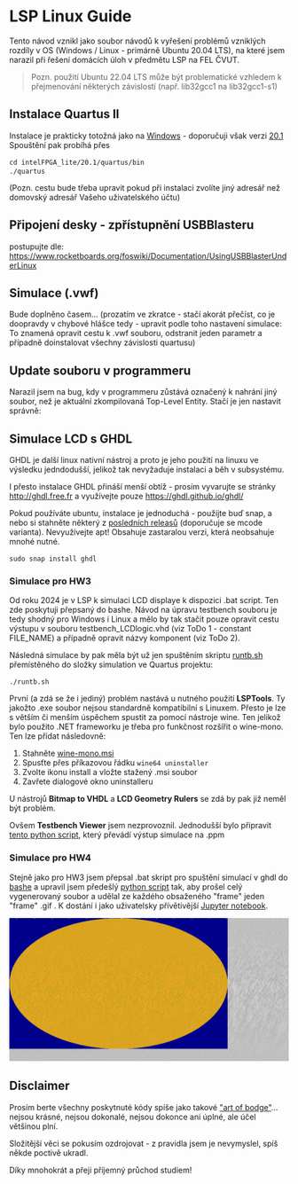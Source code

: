 # LSP Linux Guide
Tento návod vznikl jako soubor návodů k vyřešení problémů vzniklých rozdíly v OS (Windows / Linux - primárně Ubuntu 20.04 LTS),
na které jsem narazil při řešení domácích úloh v předmětu LSP na FEL ČVUT.

> Pozn. použití Ubuntu 22.04 LTS může být problematické vzhledem k přejmenování některých závislostí (např. lib32gcc1 na lib32gcc1-s1)

## Instalace Quartus II
Instalace je prakticky totožná jako na [Windows](https://dcenet.fel.cvut.cz/edu/fpga/install.aspx) - doporučuji však verzi [20.1](https://www.intel.com/content/www/us/en/software-kit/661017/intel-quartus-prime-lite-edition-design-software-version-20-1-for-linux.html)
Spouštění pak probíhá přes 

```
cd intelFPGA_lite/20.1/quartus/bin 
./quartus
```

(Pozn. cestu bude třeba upravit pokud při instalaci zvolíte jiný adresář než domovský adresář Vašeho uživatelského účtu)

## Připojení desky - zpřístupnění USBBlasteru

postupujte dle: https://www.rocketboards.org/foswiki/Documentation/UsingUSBBlasterUnderLinux

## Simulace (.vwf)

Bude doplněno časem... (prozatím ve zkratce - stačí akorát přečíst, co je doopravdy v chybové hlášce tedy - upravit podle toho nastavení simulace:
To znamená opravit cestu k .vwf souboru, odstranit jeden parametr a případně doinstalovat všechny závislosti quartusu)

## Update souboru v programmeru

Narazil jsem na bug, kdy v programmeru zůstává označený k nahrání jiný soubor, než je aktuální zkompilovaná Top-Level Entity. Stačí je jen nastavit správně:

## Simulace LCD s GHDL

GHDL je další linux nativní nástroj a proto je jeho použití na linuxu ve výsledku jedndodušší, jelikož tak nevyžaduje 
instalaci a běh v subsystému. 

I přesto instalace GHDL přináší menší obtíž - prosím vyvarujte se stránky http://ghdl.free.fr a využívejte pouze https://ghdl.github.io/ghdl/

Pokud používáte ubuntu, instalace je jednoduchá - použijte buď snap, a nebo si stahněte některý z [posledních releasů](https://github.com/ghdl/ghdl/releases) (doporučuje se mcode varianta).
Nevyužívejte apt! Obsahuje zastaralou verzi, která neobsahuje mnohé nutné.

```
sudo snap install ghdl
```
### Simulace pro HW3

Od roku 2024 je v LSP k simulaci LCD displaye k dispozici .bat script. Ten zde poskytuji přepsaný do bashe.
Návod na úpravu testbench souboru je tedy shodný pro Windows i Linux a mělo by tak stačit pouze opravit cestu 
výstupu v souboru testbench\_LCDlogic.vhd (viz ToDo 1 - constant FILE\_NAME) a případně opravit názvy komponent (viz ToDo 2).

Následná simulace by pak měla být už jen spuštěním skriptu [runtb.sh](ghdl_sim/runtb.sh) přemístěného do složky simulation ve Quartus projektu:

```
./runtb.sh
```

První (a zdá se že i jediný) problém nastává u nutného použití **LSPTools**. Ty jakožto .exe soubor nejsou standardně kompatibilní s Linuxem.
Přesto je lze s větším či menším úspěchem spustit za pomocí nástroje wine. Ten jelikož bylo použito .NET frameworku je třeba pro funkčnost rozšířit o
wine-mono. Ten lze přidat následovně:

1. Stahněte [wine-mono.msi](https://dl.winehq.org/wine/wine-mono/)
2. Spusťte přes příkazovou řádku `wine64 uninstaller`
3. Zvolte ikonu install a vložte stažený .msi soubor
4. Zavřete dialogové okno uninstalleru

U nástrojů **Bitmap to VHDL** a **LCD Geometry Rulers** se zdá by pak již neměl být problém. 

Ovšem **Testbench Viewer** jsem nezprovoznil. Jednodušší bylo připravit [tento python script](ghdl_sim/lsp_txt_to_ppm.py), který převádí výstup simulace na .ppm

### Simulace pro HW4

Stejně jako pro HW3 jsem přepsal .bat skript pro spuštění simulací v ghdl do [bashe](ghdl_sim/runtbanim.sh) a upravil jsem předešlý [python script](ghdl_sim/lsp_txt_to_gif.py) 
tak, aby prošel celý vygenerovaný soubor a udělal ze každého obsaženého "frame" jeden "frame" .gif . K dostání i jako uživatelsky přívětivější [Jupyter notebook](ghdl_sim/lsp_txt_to_anim.ipynb).

![vzor k HW4](media/out.gif)

## Disclaimer

Prosím berte všechny poskytnuté kódy spíše jako takové ["art of bodge"](https://www.youtube.com/watch?v=lIFE7h3m40U)... 
nejsou krásné, nejsou dokonalé, nejsou dokonce ani úplné, ale účel většinou plní. 

Složitější věci se pokusím ozdrojovat - z pravidla jsem je nevymyslel, spíš někde poctivě ukradl.

Díky mnohokrát a přeji příjemný průchod studiem!

